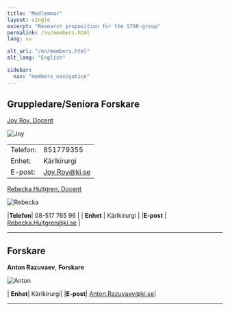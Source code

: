 ```yaml
---
title: "Medlemmar"
layout: single
excerpt: "Research proposition for the STAR-group"
permalink: /sv/members.html
lang: sv

alt_url: "/en/members.html"
alt_lang: "English"

sidebar:
  nav: "members_navigation"
---
```






## Gruppledare/Seniora Forskare

<a href="/members/roy.html">Joy Roy, Docent</a>




 ![Joy](http://ki.se/sites/default/files/styles/profile/public/profile/joy-roy300.jpg "Joy")
<table> <tbody><tr class="even">    <td class="bold">Telefon:</td> <td>851779355</td> </tr> <tr class="odd"> <td class="bold">Enhet:</td> <td>Kärlkirurgi </td> </tr> <tr class="even"> <td class="bold">E-post:</td> <td><a href="mailto:Joy.Roy%40ki.se">Joy.Roy@ki.se</a></td> </tr> </tbody></table>  






<a href="/members/hultgren.html">Rebecka Hultgren, Docent</a>  


![Rebecka](http://ki.se/sites/default/files/styles/profile/public/profile/hultgren-rebecka-200.jpg "Rebecka")

|**Telefon**| 08-517 765 96 |
| **Enhet**  | Kärlkirurgi   |
|**E-post** | <a href="mailto:Rebecka.Hultgren%40ki.se">Rebecka.Hultgren@ki.se</a> |

---

## Forskare

**Anton Razuvaev**, **Forskare**

![Anton](http://ki.se/sites/default/files/styles/profile/public/profile/anton-razuvaev300.jpg "Anton")

| **Enhet**|	Kärlkirurgi|
|**E-post**|	<a href="mailto:Anton.Razuvaev@ki.se">Anton.Razuvaev@ki.se</a>|

---
